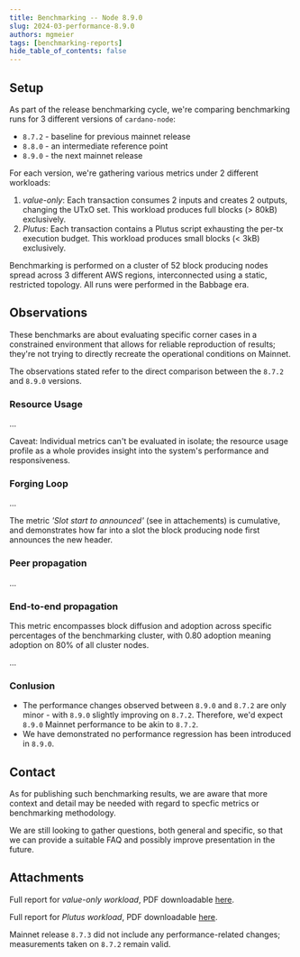 ```yaml
---
title: Benchmarking -- Node 8.9.0
slug: 2024-03-performance-8.9.0
authors: mgmeier
tags: [benchmarking-reports]
hide_table_of_contents: false
---
```


## Setup

As part of the release benchmarking cycle, we're comparing benchmarking runs for 3 different versions of `cardano-node`:
* `8.7.2` - baseline for previous mainnet release
* `8.8.0` - an intermediate reference point
* `8.9.0` - the next mainnet release

For each version, we're gathering various metrics under 2 different workloads:
1. _value-only_: Each transaction consumes 2 inputs and creates 2 outputs, changing the UTxO set. This workload produces full blocks (> 80kB) exclusively.
2. _Plutus_: Each transaction contains a Plutus script exhausting the per-tx execution budget. This workload produces small blocks (< 3kB) exclusively.

Benchmarking is performed on a cluster of 52 block producing nodes spread across 3 different AWS regions, interconnected using a static, restricted topology. All runs
were performed in the Babbage era.


## Observations

These benchmarks are about evaluating specific corner cases in a constrained environment that allows for reliable reproduction of results; they're not trying to directly recreate the operational conditions on Mainnet.  

The observations stated refer to the direct comparison between the `8.7.2` and `8.9.0` versions.

### Resource Usage

...

Caveat: Individual metrics can't be evaluated in isolate; the resource usage profile as a whole provides insight into the system's performance and responsiveness.


### Forging Loop

...

The metric _'Slot start to announced'_ (see in attachements) is cumulative, and demonstrates how far into a slot the block producing node first announces the new header.

### Peer propagation

...

### End-to-end propagation

This metric encompasses block diffusion and adoption across specific percentages of the benchmarking cluster, with 0.80 adoption meaning adoption on 80% of all cluster nodes.

...

### Conlusion

* The performance changes observed between `8.9.0` and `8.7.2` are only minor - with `8.9.0` slightly improving on `8.7.2`. Therefore, we'd expect `8.9.0` Mainnet performance to be akin to `8.7.2`.
* We have demonstrated no performance regression has been introduced in `8.9.0`.

## Contact

As for publishing such benchmarking results, we are aware that more context and detail may be needed with regard to specfic metrics or benchmarking methodology. 

We are still looking to gather questions, both general and specific, so that we can provide a suitable FAQ and possibly improve presentation in the future.

## Attachments

Full report for _value-only workload_, PDF downloadable [here](../static/pdf/benchmarking/release-8.9.0.value-only.pdf).

Full report for _Plutus workload_, PDF downloadable [here](../static/pdf/benchmarking/release-8.9.0.plutus.pdf).

Mainnet release `8.7.3` did not include any performance-related changes; measurements taken on `8.7.2` remain valid.

